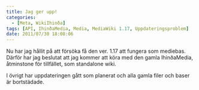 ```yaml
---
title: Jag ger upp!
categories:
  - [Meta, WikiIhinða]
tags: [API, IhinðaMedia, Media, MediaWiki 1.17, Uppdateringsproblem]
date: 2011/07/30 18:08:06
---
```

Nu har jag hållit på att försöka få den ver. 1.17 att fungera som mediebas. Därför har jag beslutat att jag kommer att köra med den gamla IhinðaMedia, åtminstone för tillfället, som standalone wiki.

I övrigt har uppdateringen gått som planerat och alla gamla filer och baser är bortstädade.
